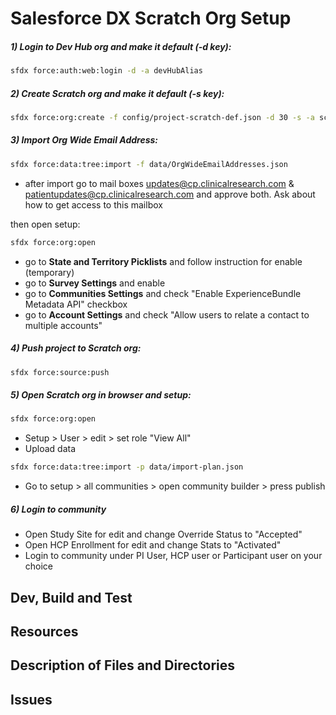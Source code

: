 # Salesforce DX Scratch Org Setup 

##### 1) Login to Dev Hub org and make it default (-d key):

```sh
sfdx force:auth:web:login -d -a devHubAlias
```

##### 2) Create Scratch org and make it default (-s key):

```sh
sfdx force:org:create -f config/project-scratch-def.json -d 30 -s -a scratchOrgAlias
```

##### 3) Import Org Wide Email Address:

```sh
sfdx force:data:tree:import -f data/OrgWideEmailAddresses.json
```
- after import go to mail boxes updates@cp.clinicalresearch.com & patientupdates@cp.clinicalresearch.com and approve both. Ask about how to get access to this mailbox

then open setup:

```sh
sfdx force:org:open
```
- go to **State and Territory Picklists** and follow instruction for enable (temporary)
- go to **Survey Settings** and enable 
- go to **Communities Settings** and check "Enable ExperienceBundle Metadata API" checkbox
- go to **Account Settings** and check "Allow users to relate a contact to multiple accounts"

##### 4) Push project to Scratch org:

```sh
sfdx force:source:push
```

##### 5) Open Scratch org in browser and setup:

```sh
sfdx force:org:open
```

- Setup > User > edit > set role "View All" 
- Upload data

```sh
sfdx force:data:tree:import -p data/import-plan.json
```

- Go to setup > all communities > open community builder > press publish

##### 6) Login to community

- Open Study Site for edit and change Override Status to "Accepted" 
- Open HCP Enrollment for edit and change Stats to "Activated" 
- Login to community under PI User, HCP user or Participant user on your choice 


## Dev, Build and Test


## Resources


## Description of Files and Directories


## Issues



